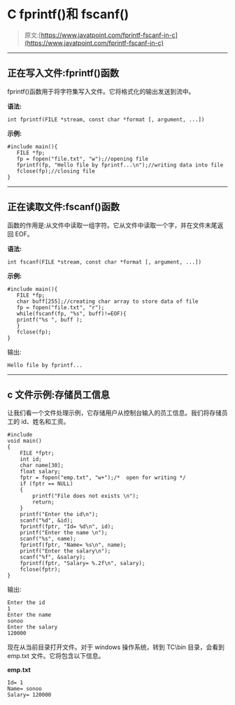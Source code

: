 # C fprintf()和 fscanf()

> 原文:[https://www.javatpoint.com/fprintf-fscanf-in-c](https://www.javatpoint.com/fprintf-fscanf-in-c)

* * *

## 正在写入文件:fprintf()函数

fprintf()函数用于将字符集写入文件。它将格式化的输出发送到流中。

**语法:**

```
int fprintf(FILE *stream, const char *format [, argument, ...])

```

**示例:**

```
#include main(){
   FILE *fp;
   fp = fopen("file.txt", "w");//opening file
   fprintf(fp, "Hello file by fprintf...\n");//writing data into file
   fclose(fp);//closing file
} 
```

* * *

## 正在读取文件:fscanf()函数

函数的作用是:从文件中读取一组字符。它从文件中读取一个字，并在文件末尾返回 EOF。

**语法:**

```
int fscanf(FILE *stream, const char *format [, argument, ...])

```

**示例:**

```
#include main(){
   FILE *fp;
   char buff[255];//creating char array to store data of file
   fp = fopen("file.txt", "r");
   while(fscanf(fp, "%s", buff)!=EOF){
   printf("%s ", buff );
   }
   fclose(fp);
} 
```

输出:

```
Hello file by fprintf...

```

* * *

## c 文件示例:存储员工信息

让我们看一个文件处理示例，它存储用户从控制台输入的员工信息。我们将存储员工的 id、姓名和工资。

```
#include 
void main()
{
    FILE *fptr;
    int id;
    char name[30];
    float salary;
    fptr = fopen("emp.txt", "w+");/*  open for writing */
    if (fptr == NULL)
    {
        printf("File does not exists \n");
        return;
    }
    printf("Enter the id\n");
    scanf("%d", &id);
    fprintf(fptr, "Id= %d\n", id);
    printf("Enter the name \n");
    scanf("%s", name);
    fprintf(fptr, "Name= %s\n", name);
    printf("Enter the salary\n");
    scanf("%f", &salary);
    fprintf(fptr, "Salary= %.2f\n", salary);
    fclose(fptr);
}
```

输出:

```
Enter the id 
1
Enter the name 
sonoo
Enter the salary
120000 

```

现在从当前目录打开文件。对于 windows 操作系统，转到 TC\bin 目录，会看到 emp.txt 文件。它将包含以下信息。

**emp.txt**

```
Id= 1
Name= sonoo
Salary= 120000 

```